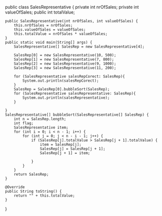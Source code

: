 public class SalesRepresentative {
    private int nrOfSales;
    private  int valueOfSales;
    public int totalValue;

    public SalesRepresentative(int nrOfSales, int valueOfSales) {
        this.nrOfSales = nrOfSales;
        this.valueOfSales = valueOfSales;
        this.totalValue = nrOfSales * valueOfSales;
    }
    public static void main(String[] args) {
        SalesRepresentative[] SalesRep = new SalesRepresentative[4];

        SalesRep[0] = new SalesRepresentative(10, 500);
        SalesRep[1] = new SalesRepresentative(7, 800);
        SalesRep[2] = new SalesRepresentative(9, 1000);
        SalesRep[3] = new SalesRepresentative(11, 200);

        for (SalesRepresentative salesRepCorect: SalesRep){
            System.out.println(salesRepCorect);
        }
        SalesRep = SalesRep[0].bubbleSort(SalesRep);
        for (SalesRepresentative salesRepresentative: SalesRep){
            System.out.println(salesRepresentative);
        }

    }
    SalesRepresentative[] bubbleSort(SalesRepresentative[] SalesRep) {
        int n = SalesRep.length;
        int flag;
        SalesRepresentative item;
        for (int i = 0; i < n - 1; i++) {
            for (int j = 0; j < n - i - 1; j++) {
                if (SalesRep[j].totalValue > SalesRep[j + 1].totalValue) {
                    item = SalesRep[j];
                    SalesRep[j] = SalesRep[j + 1];
                    SalesRep[j + 1] = item;

                }
            }
        }
        return SalesRep;
    }

    @Override
    public String toString() {
        return "" + this.totalValue;
    }
}



